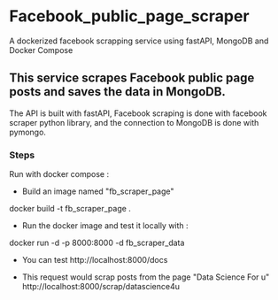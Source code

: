 # Facebook_public_page_scraper
A dockerized facebook scrapping service using fastAPI, MongoDB and Docker Compose


## This service scrapes Facebook public page posts and saves the data in MongoDB.

The API is built with fastAPI, Facebook scraping is done with facebook scraper python library, and the connection to MongoDB is done with pymongo.

### Steps 

Run with docker compose :

- Build an image named "fb_scraper_page"

docker build -t fb_scraper_page .

- Run the docker image and test it locally with :

docker run -d -p 8000:8000 -d fb_scraper_data

- You can test http://localhost:8000/docs

- This request would scrap posts from the page "Data Science For u"
 http://localhost:8000/scrap/datascience4u





